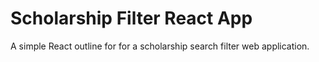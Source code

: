 # Scholarship Filter React App
A simple React outline for for a scholarship search filter web application.
